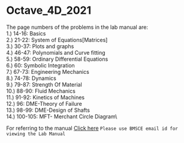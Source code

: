 # Octave_4D_2021
The page numbers of the problems in the lab manual are:\
1.) 14-16: Basics\
2.) 21-22: System of Equations[Matrices]\
3.) 30-37: Plots and graphs\
4.) 46-47: Polynomials and Curve fitting\
5.) 58-59: Ordinary Differential Equations\
6.) 60: Symbolic Integration\
7.) 67-73: Engineering Mechanics\
8.) 74-78: Dynamics\
9.) 79-87: Strength Of Material\
10.) 88-90: Fluid Mechanics\
11.) 91-92: Kinetics of Machines\
12.) 96: DME-Theory of Failure\
13.) 98-99: DME-Design of Shafts\
14.) 100-105: MFT- Merchant Circle Diagram\

For referring to the manual [Click here](https://drive.google.com/file/d/1wpap-hMj5dNcbb8GGF3Sb1shpFfPWi6O/view)
`Please use BMSCE email id for viewing the Lab Manual`
